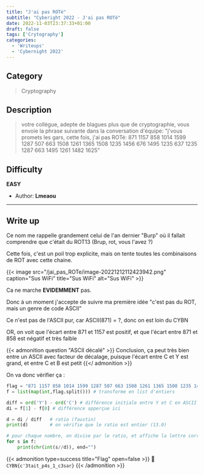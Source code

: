 ```yaml
---
title: "J'ai pas ROTé"
subtitle: "Cyberight 2022 - J'ai pas ROTé"
date: 2022-11-03T23:37:33+01:00
draft: false
tags: ['Crytography']
categories:
  - 'Writeups'
  - 'Cybernight 2022'
---
```


## Category

> Cryptography

## Description

> votre collègue, adepte de blagues plus que de cryptographie, vous envoie la phrase suivante dans la conversation d'équipe: "j'vous promets les gars, cette fois, j'ai pas ROTé: 871 1157 858 1014 1599 1287 507 663 1508 1261 1365 1508 1235 1456 676 1495 1235 637 1235 1287 663 1495 1261 1482 1625"

## Difficulty

**EASY**

- Author: **Lmeaou**
---

## Write up

Ce nom me rappelle grandement celui de l'an dernier "Burp" où il fallait comprendre que c'était du ROT13 (Brup, rot, vous l'avez ?)

Cette fois, c'est un poil trop explicite, mais on tente toutes les combinaisons de ROT avec cette chaine.

{{< image src="/jai_pas_ROTe/image-20221212112423942.png" caption="Sus WiFi" title="Sus WiFi" alt="Sus WiFi" >}}

Ca ne marche **EVIDEMMENT** pas. 


Donc à un moment j'accepte de suivre ma première idée "c'est pas du ROT, mais un genre de code ASCII"

Ce n'est pas de l'ASCII pur, car ASCII(871) = ?, donc on est loin du CYBN

OR, on voit que l'écart entre 871 et 1157 est positif, et que l'écart entre 871 et 858 est négatif et très faible

{{< admonition question "ASCII décalé" >}}
Conclusion, ça peut très bien entre un ASCII avec facteur de décalage, puisque l'écart entre C et Y est grand, et entre C et B est petit
{{</ admonition >}}

On va donc vérifier ça :

```py
flag = "871 1157 858 1014 1599 1287 507 663 1508 1261 1365 1508 1235 1456 676 1495 1235 637 1235 1287 663 1495 1261 1482 1625"
f = list(map(int,flag.split())) # transforme en list d'entiers

diff = ord('Y') - ord('C') # différence initiale entre Y et C en ASCII
di = f[1] - f[0] # différence apperçue ici

d = di / diff   # ratio (faustin)
print(d)        # on vérifie que le ratio est entier (13.0)

# pour chaque nombre, on divise par le ratio, et affiche la lettre correspondante
for s in f:
	print(chr(int(s//d)), end="")
```

{{< admonition type=success title="Flag" open=false >}}
:triangular_flag_on_post: `CYBN{c'3tait_p4s_1_c3sar}`
{{< /admonition >}}
